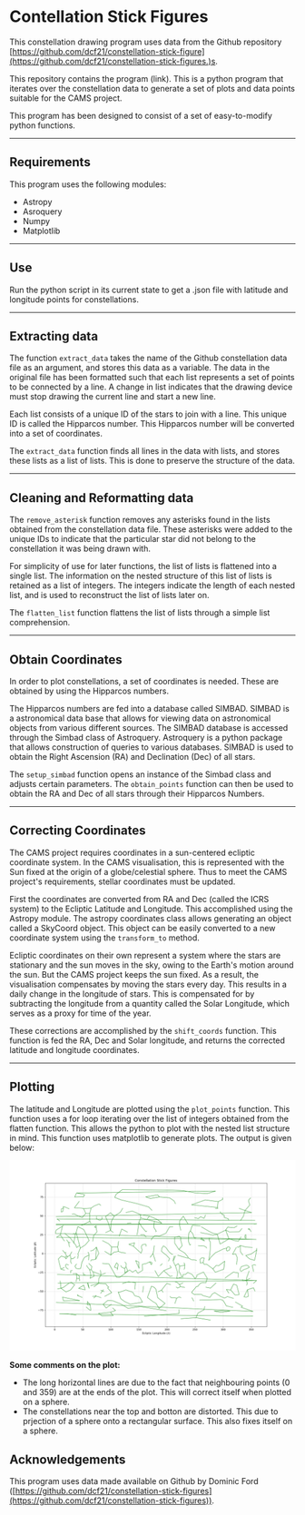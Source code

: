 # Contellation Stick Figures

This constellation drawing program uses data from the Github repository [https://github.com/dcf21/constellation-stick-figure](https://github.com/dcf21/constellation-stick-figures.)s.

This repository contains the program (link). This is a python program that iterates over the constellation data to generate a set of plots and data points suitable for the CAMS project.

This program has been designed to consist of a set of easy-to-modify python functions.

***
## Requirements
This program uses the following modules:
- Astropy
- Asroquery
- Numpy
- Matplotlib

***
## Use

Run the python script in its current state to get a .json file with latitude and longitude points for constellations.

***
## Extracting data

The function `extract_data` takes the name of the Github constellation data file as an argument, and stores this data as a variable. The data in the original file has been formatted such that each list represents a set of points to be connected by a line. A change in list indicates that the drawing device must stop drawing the current line and start a new line.

Each list consists of a unique ID of the stars to join with a line. This unique ID is called the Hipparcos number. This Hipparcos number will be converted into a set of coordinates.

The `extract_data` function finds all lines in the data with lists, and stores these lists as a list of lists. This is done to preserve the structure of the data.

***

## Cleaning and Reformatting data

The `remove_asterisk` function removes any asterisks found in the lists obtained from the constellation data file. These asterisks were added to the unique IDs to indicate that the particular star did not belong to the constellation it was being drawn with.

For simplicity of use for later functions, the list of lists is flattened into a single list. The information on the nested structure of this list of lists is retained as a list of integers. The integers indicate the length of each nested list, and is used to reconstruct the list of lists later on.

The `flatten_list` function flattens the list of lists through a simple list comprehension.

***
## Obtain Coordinates

In order to plot constellations, a set of coordinates is needed. These are obtained by using the Hipparcos numbers. 

The Hipparcos numbers are fed into a database called SIMBAD. SIMBAD is a astronomical data base that allows for viewing data on astronomical objects from various different sources. The SIMBAD database is accessed through the Simbad class of Astroquery. Astroquery is a python package that allows construction of queries to various databases. SIMBAD is used to obtain the Right Ascension (RA) and Declination (Dec) of all stars.

The `setup_simbad` function opens an instance of the Simbad class and adjusts certain parameters. The `obtain_points` function can then be used to obtain the RA and Dec of all stars through their Hipparcos Numbers.
***
## Correcting Coordinates
The CAMS project requires coordinates in a sun-centered ecliptic coordinate system. In the CAMS visualisation, this is represented with the Sun fixed at the origin of a globe/celestial sphere. Thus to meet the CAMS project's requirements, stellar coordinates must be updated.

First the coordinates are converted from RA and Dec (called the ICRS system) to the Ecliptic Latitude and Longitude. This accomplished using the Astropy module. The astropy coordinates class allows generating an object called a SkyCoord object. This object can be easily converted to a new coordinate system using the `transform_to` method.

Ecliptic coordinates on their own represent a system where the stars are stationary and the sun moves in the sky, owing to the Earth's motion around the sun. But the CAMS project keeps the sun fixed. As a result, the visualisation compensates by moving the stars every day. This results in a daily change in the longitude of stars. This is compensated for by subtracting the longitude from a quantity called the Solar Longitude, which serves as a proxy for time of the year.

These corrections are accomplished by the `shift_coords` function. This function is fed the RA, Dec and Solar longitude, and returns the corrected latitude and longitude coordinates.
***
## Plotting
The latitude and Longitude are plotted using the `plot_points` function. This function uses a for loop iterating over the list of integers obtained from the flatten function. This allows the python to plot with the nested list structure in mind. This function uses matplotlib to generate plots. The output is given below:



![Sample_constellations.png](https://github.com/SahyadriDK/CAMS-web/blob/main/Sample_constellations.png)


**Some comments on the plot:**
- The long horizontal lines are due to the fact that neighbouring points (0 and 359) are at the ends of the plot. This will correct itself when plotted on a sphere.
- The constellations near the top and botton are distorted. This due to prjection of a sphere onto a rectangular surface. This also fixes itself on a sphere.

## Acknowledgements

This program uses data made available on Github by Dominic Ford ([https://github.com/dcf21/constellation-stick-figures](https://github.com/dcf21/constellation-stick-figures)).
